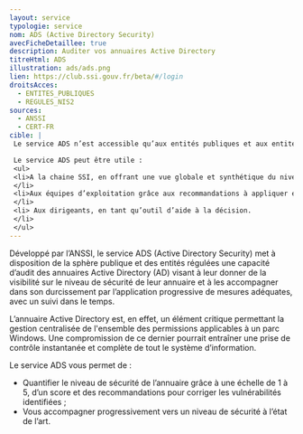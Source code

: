 ```yaml
---
layout: service
typologie: service
nom: ADS (Active Directory Security)
avecFicheDetaillee: true
description: Auditer vos annuaires Active Directory
titreHtml: ADS
illustration: ads/ads.png
lien: https://club.ssi.gouv.fr/beta/#/login
droitsAcces:
  - ENTITES_PUBLIQUES
  - REGULES_NIS2
sources:
  - ANSSI
  - CERT-FR
cible: |
 Le service ADS n’est accessible qu’aux entités publiques et aux entités régulées (opérateur d’importance vitale et opérateur de service essentiel, …) après inscription sur le portail Club SSI. **A terme, les entités assujetties à NIS2 auront accès au service lorsqu’elles se seront enregistrées comme telles auprès de l’ANSSI.**

 Le service ADS peut être utile : 
 <ul>
 <li>A la chaine SSI, en offrant une vue globale et synthétique du niveau de sécurité, à travers des tableaux de bord et des indicateurs associés.
 </li>
 <li>Aux équipes d’exploitation grâce aux recommandations à appliquer et à un accompagnement dans le pilotage de leurs équipes techniques et/ou de leurs prestataires.
 </li>
 <li> Aux dirigeants, en tant qu’outil d’aide à la décision.
 </li>
 </ul> 
---
```


Développé par l’ANSSI, le service ADS (Active Directory Security) met à disposition de la sphère publique et des entités régulées une capacité d’audit des annuaires Active Directory (AD) visant à leur donner de la visibilité sur le niveau de sécurité de leur annuaire et à les accompagner dans son durcissement par l’application progressive de mesures adéquates, avec un suivi dans le temps. 

L’annuaire Active Directory est, en effet, un élément critique permettant la gestion centralisée de l'ensemble des permissions applicables à un parc Windows. Une compromission de ce dernier pourrait entraîner une prise de contrôle instantanée et complète de tout le système d’information.

Le service ADS vous permet de :
<ul>
<li> Quantifier le niveau de sécurité de l’annuaire grâce à une échelle de 1 à 5, d’un score et des recommandations pour corriger les vulnérabilités identifiées ; 
</li>
<li> Vous accompagner progressivement vers un niveau de sécurité à l’état de l’art.
</li>
</ul>
